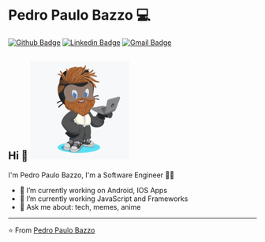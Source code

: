 # Pedro Paulo Bazzo 💻

[![Github Badge](https://img.shields.io/badge/-Github-000?style=flat-square&logo=Github&logoColor=white&link=https://github.com/pedropbazzo)](https://github.com/pedropbazzo)
[![Linkedin Badge](https://img.shields.io/badge/-LinkedIn-blue?style=flat-square&logo=Linkedin&logoColor=white&link=https://www.linkedin.com/in/pedropbazzo/)](https://www.linkedin.com/in/pedropbazzo/)
[![Gmail Badge](https://img.shields.io/badge/-Gmail-c14438?style=flat-square&logo=Gmail&logoColor=white&link=mailto:pedropbazzo@gmail.com)](mailto:pedropbazzo@gmail.com)

## Hi 👋 <img src="https://github.com/pedropbazzo/octahub/blob/master/octocat.png" alt="drawing" width="200"/>

I'm Pedro Paulo Bazzo, I'm a Software Engineer  👨‍💻

- 🔭 I’m currently working on Android, IOS Apps
- 🌱  I’m currently working JavaScript and Frameworks
- 💬 Ask me about: tech, memes, anime

---
⭐️ From [Pedro Paulo Bazzo](https://github.com/pedropbazzo)
